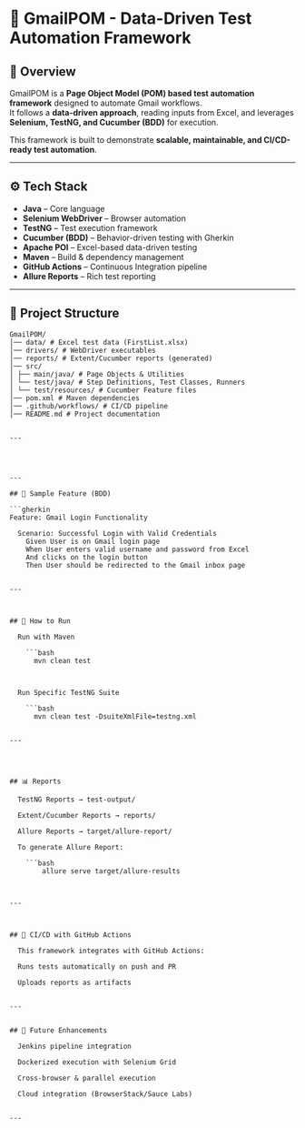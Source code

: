 # 📧 GmailPOM - Data-Driven Test Automation Framework  

## 📌 Overview  
GmailPOM is a **Page Object Model (POM) based test automation framework** designed to automate Gmail workflows.  
It follows a **data-driven approach**, reading inputs from Excel, and leverages **Selenium, TestNG, and Cucumber (BDD)** for execution.  

This framework is built to demonstrate **scalable, maintainable, and CI/CD-ready test automation**.  

---

## ⚙️ Tech Stack  
- **Java** – Core language  
- **Selenium WebDriver** – Browser automation  
- **TestNG** – Test execution framework  
- **Cucumber (BDD)** – Behavior-driven testing with Gherkin  
- **Apache POI** – Excel-based data-driven testing  
- **Maven** – Build & dependency management  
- **GitHub Actions** – Continuous Integration pipeline  
- **Allure Reports** – Rich test reporting  

---

## 📂 Project Structure  


```
GmailPOM/
│── data/ # Excel test data (FirstList.xlsx)
│── drivers/ # WebDriver executables
│── reports/ # Extent/Cucumber reports (generated)
│── src/
│ ├── main/java/ # Page Objects & Utilities
│ └── test/java/ # Step Definitions, Test Classes, Runners
│ └── test/resources/ # Cucumber Feature files
│── pom.xml # Maven dependencies
│── .github/workflows/ # CI/CD pipeline
│── README.md # Project documentation


---




---

## 🧪 Sample Feature (BDD)  

```gherkin
Feature: Gmail Login Functionality

  Scenario: Successful Login with Valid Credentials
    Given User is on Gmail login page
    When User enters valid username and password from Excel
    And clicks on the login button
    Then User should be redirected to the Gmail inbox page


---



## 🚀 How to Run

  Run with Maven

    ```bash
      mvn clean test



  Run Specific TestNG Suite

    ```bash
      mvn clean test -DsuiteXmlFile=testng.xml


---




## 📊 Reports

  TestNG Reports → test-output/

  Extent/Cucumber Reports → reports/

  Allure Reports → target/allure-report/

  To generate Allure Report:

    ```bash
        allure serve target/allure-results



---



## 🔄 CI/CD with GitHub Actions

  This framework integrates with GitHub Actions:

  Runs tests automatically on push and PR

  Uploads reports as artifacts


---


## 📌 Future Enhancements

  Jenkins pipeline integration

  Dockerized execution with Selenium Grid

  Cross-browser & parallel execution

  Cloud integration (BrowserStack/Sauce Labs)


---
